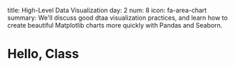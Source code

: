 title: High-Level Data Visualization
day: 2
num: 8
icon: fa-area-chart
summary: We'll discuss good dtaa visualization practices, and learn how to create beautiful Matplotlib charts more quickly with Pandas and Seaborn.


# Hello, Class